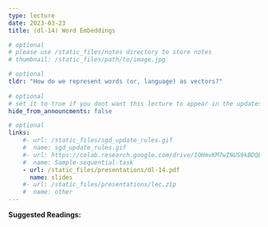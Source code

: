 ```yaml
---
type: lecture
date: 2023-03-23
title: (dl-14) Word Embeddings

# optional
# please use /static_files/notes directory to store notes
# thumbnail: /static_files/path/to/image.jpg 

# optional
tldr: "How do we represent words (or, language) as vectors?"
  
# optional
# set it to true if you dont want this lecture to appear in the updates section
hide_from_announcments: false

# optional
links: 
    #- url: /static_files/sgd_update_rules.gif
    #  name: sgd_update_rules.gif
    #- url: https://colab.research.google.com/drive/1OHmvKM7wINUS9kBDQExY_oDKK4AX-wgN?usp=sharing
    #  name: Sample-sequential-task
    - url: /static_files/presentations/dl-14.pdf
      name: slides
    #- url: /static_files/presentations/lec.zip
    #  name: other
---
```

**Suggested Readings:**
